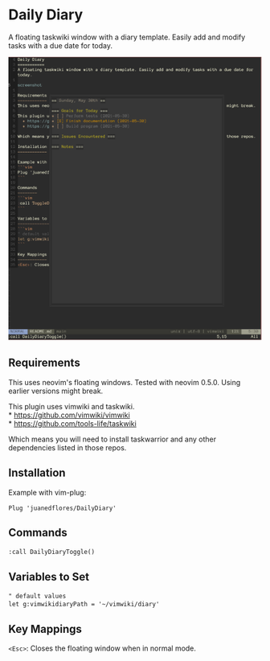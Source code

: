 Daily Diary
===========
A floating taskwiki window with a diary template. Easily add and modify tasks with a due date for today.

<img src="./screenshot.png" alt="drawing" width="600"/>

Requirements
------------
This uses neovim's floating windows. Tested with neovim 0.5.0. Using earlier versions might break.

This plugin uses vimwiki and taskwiki.  
	* https://github.com/vimwiki/vimwiki  
	* https://github.com/tools-life/taskwiki  
	
Which means you will need to install taskwarrior and any other dependencies listed in those repos.

Installation
------------

Example with vim-plug:
```vim
Plug 'juanedflores/DailyDiary'
```

Commands
--------
```vim
:call DailyDiaryToggle()
```

Variables to Set
----------------
```vim
" default values
let g:vimwikidiaryPath = '~/vimwiki/diary'
```

Key Mappings
------------
`<Esc>`: Closes the floating window when in normal mode.
